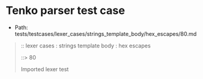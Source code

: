 # Tenko parser test case

- Path: tests/testcases/lexer_cases/strings_template_body/hex_escapes/80.md

> :: lexer cases : strings template body : hex escapes
>
> ::> 80
>
> Imported lexer test
>
> <template body> incomplete hex character 2

## FAIL

## Input

`````js
`${"-->"}\x9q${"<--"}`
`````

## Output

_Note: the whole output block is auto-generated. Manual changes will be overwritten!_

Below follow outputs in four parsing modes: sloppy mode, strict mode script goal, module goal, web compat mode (always sloppy).

Note that the output parts are auto-generated by the test runner to reflect actual result.

### Sloppy mode

Parsed with script goal and as if the code did not start with strict mode header.

`````
throws: Parser error!
  Template contained an illegal escape, these are only allowed in _tagged_ templates in >=ES2018

`${"-->"}\x9q${"<--"}`
        ^^^^^^^------- error
`````

### Strict mode

Parsed with script goal but as if it was starting with `"use strict"` at the top.

_Output same as sloppy mode._

### Module goal

Parsed with the module goal.

_Output same as sloppy mode._

### Web compat mode

Parsed in sloppy script mode but with the web compat flag enabled.

_Output same as sloppy mode._
